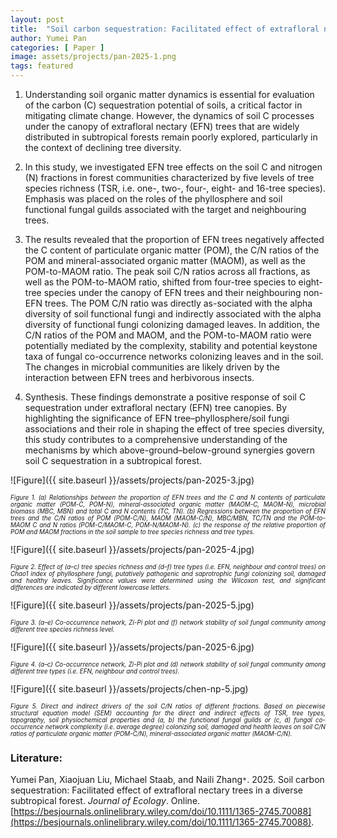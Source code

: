 ```yaml
---
layout: post
title:  "Soil carbon sequestration: Facilitated effect of extrafloral nectary trees in a diverse subtropical forest"
author: Yumei Pan
categories: [ Paper ]
image: assets/projects/pan-2025-1.png
tags: featured
---
```

1. Understanding soil organic matter dynamics is essential for evaluation of the carbon (C) sequestration potential of soils, a critical factor in mitigating climate change. However, the dynamics of soil C processes under the canopy of extrafloral nectary (EFN) trees that are widely distributed in subtropical forests remain poorly explored, particularly in the context of declining tree diversity.

2. In this study, we investigated EFN tree effects on the soil C and nitrogen (N) fractions in forest communities characterized by five levels of tree species richness (TSR, i.e. one-, two-, four-, eight- and 16-tree species). Emphasis was placed on the roles of the phyllosphere and soil functional fungal guilds associated with the target and neighbouring trees.

3. The results revealed that the proportion of EFN trees negatively affected the C content of particulate organic matter (POM), the C/N ratios of the POM and mineral-associated organic matter (MAOM), as well as the POM-to-MAOM ratio. The peak soil C/N ratios across all fractions, as well as the POM-to-MAOM ratio, shifted from four-tree species to eight-tree species under the canopy of EFN trees and their neighbouring non-EFN trees. The POM C/N ratio was directly as-sociated with the alpha diversity of soil functional fungi and indirectly associated with the alpha diversity of functional fungi colonizing damaged leaves. In addition, the C/N ratios of the POM and MAOM, and the POM-to-MAOM ratio were potentially mediated by the complexity, stability and potential keystone taxa of fungal co-occurrence networks colonizing leaves and in the soil. The changes in microbial communities are likely driven by the interaction between EFN trees and herbivorous insects.

4. Synthesis. These findings demonstrate a positive response of soil C sequestration under extrafloral nectary (EFN) tree canopies. By highlighting the significance of EFN tree–phyllosphere/soil fungi associations and their role in shaping the effect of tree species diversity, this study contributes to a comprehensive understanding of the mechanisms by which above-ground–below-ground synergies govern soil C sequestration in a subtropical forest.


![Figure]({{ site.baseurl }}/assets/projects/pan-2025-3.jpg)
<p style='text-align: justify;' ><span style="font-style: italic; font-size:70%">Figure 1. (a) Relationships between the proportion of EFN trees and the C and N contents of particulate organic matter (POM-C, POM-N), mineral-associated organic matter (MAOM-C, MAOM-N), microbial biomass (MBC, MBN) and total C and N contents (TC, TN). (b) Regressions between the proportion of EFN trees and the C/N ratios of POM (POM-C/N), MAOM (MAOM-C/N), MBC/MBN, TC/TN and the POM-to-MAOM C and N ratios (POM-C/MAOM-C, POM-N/MAOM-N). (c) the response of the relative proportion of POM and MAOM fractions in the soil sample to tree species richness and tree types.
</span></p>


![Figure]({{ site.baseurl }}/assets/projects/pan-2025-4.jpg)
<p style='text-align: justify;' ><span style="font-style: italic; font-size:70%">Figure 2. Effect of (a–c) tree species richness and (d–f) tree types (i.e. EFN, neighbour and control trees) on Chao1 index of phyllosphere fungi, putatively pathogenic and saprotrophic fungi colonizing soil, damaged and healthy leaves. Significance values were determined using the Wilcoxon test, and significant differences are indicated by different lowercase letters. 
</span></p>


![Figure]({{ site.baseurl }}/assets/projects/pan-2025-5.jpg)
<p style='text-align: justify;' ><span style="font-style: italic; font-size:70%">Figure 3. (a–e) Co-occurrence network, Zi-Pi plot and (f) network stability of soil fungal community among different tree species richness level. 
</span></p>


![Figure]({{ site.baseurl }}/assets/projects/pan-2025-6.jpg)
<p style='text-align: justify;' ><span style="font-style: italic; font-size:70%">Figure 4. (a–c) Co-occurrence network, Zi-Pi plot and (d) network stability of soil fungal community among different tree types (i.e. EFN, neighbour and control trees).
</span></p>


![Figure]({{ site.baseurl }}/assets/projects/chen-np-5.jpg)
<p style='text-align: justify;' ><span style="font-style: italic; font-size:70%">Figure 5. Direct and indirect drivers of the soil C/N ratios of different fractions. Based on piecewise structural equation model (SEM) accounting for the direct and indirect effects of TSR, tree types, topography, soil physiochemical properties and (a, b) the functional fungal guilds or (c, d) fungal co-occurrence network complexity (i.e. average degree) colonizing soil, damaged and health leaves on soil C/N ratios of particulate organic matter (POM-C/N), mineral-associated organic matter (MAOM-C/N).
</span></p>

### Literature:
Yumei Pan, Xiaojuan Liu, Michael Staab, and Naili Zhang<code>&ast;</code>. 2025. Soil carbon sequestration: Facilitated effect of extrafloral nectary trees in a diverse subtropical forest. *Journal of Ecology*. Online. [https://besjournals.onlinelibrary.wiley.com/doi/10.1111/1365-2745.70088](https://besjournals.onlinelibrary.wiley.com/doi/10.1111/1365-2745.70088).
